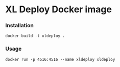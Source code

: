 # XL Deploy Docker image

### Installation 
```
docker build -t xldeploy .  
```

### Usage
```
docker run -p 4516:4516 --name xldeploy xldeploy
```
